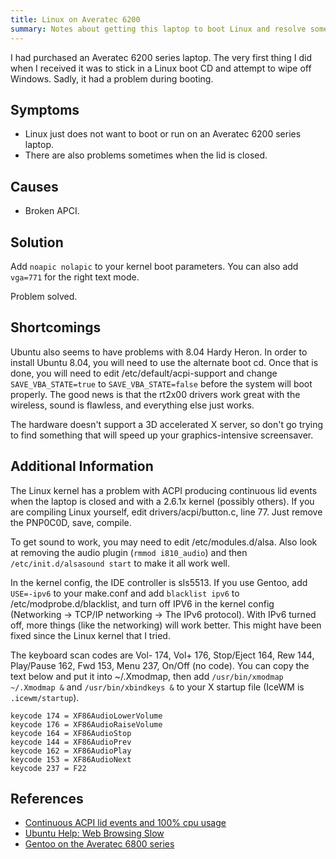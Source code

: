 ```yaml
---
title: Linux on Averatec 6200
summary: Notes about getting this laptop to boot Linux and resolve some of the hardware issues.
---
```


I had purchased an Averatec 6200 series laptop.  The very first thing I did when I received it was to stick in a Linux boot CD and attempt to wipe off Windows.  Sadly, it had a problem during booting.


Symptoms
--------

* Linux just does not want to boot or run on an Averatec 6200 series laptop.
* There are also problems sometimes when the lid is closed.


Causes
------

* Broken APCI.


Solution
--------

Add `noapic nolapic` to your kernel boot parameters.  You can also add `vga=771` for the right text mode.

Problem solved.


Shortcomings
------------

Ubuntu also seems to have problems with 8.04 Hardy Heron.  In order to install Ubuntu 8.04, you will need to use the alternate boot cd.  Once that is done, you will need to edit /etc/default/acpi-support and change `SAVE_VBA_STATE=true` to `SAVE_VBA_STATE=false` before the system will boot properly.  The good news is that the rt2x00 drivers work great with the wireless, sound is flawless, and everything else just works.

The hardware doesn't support a 3D accelerated X server, so don't go trying to find something that will speed up your graphics-intensive screensaver.


Additional Information
----------------------

The Linux kernel has a problem with ACPI producing continuous lid events when the laptop is closed and with a 2.6.1x kernel (possibly others).  If you are compiling Linux yourself, edit drivers/acpi/button.c, line 77.  Just remove the PNP0C0D, save, compile.

To get sound to work, you may need to edit /etc/modules.d/alsa.  Also look at removing the audio plugin (`rmmod i810_audio`) and then `/etc/init.d/alsasound start` to make it all work well.

In the kernel config, the IDE controller is sIs5513.  If you use Gentoo, add `USE=-ipv6` to your make.conf and add `blacklist ipv6` to /etc/modprobe.d/blacklist, and turn off IPV6 in the kernel config (Networking -> TCP/IP networking -> The IPv6 protocol).  With IPv6 turned off, more things (like the networking) will work better.  This might have been fixed since the Linux kernel that I tried.

The keyboard scan codes are Vol- 174, Vol+ 176, Stop/Eject 164, Rew 144, Play/Pause 162, Fwd 153, Menu 237, On/Off (no code).  You can copy the text below and put it into ~/.Xmodmap, then add `/usr/bin/xmodmap ~/.Xmodmap &` and `/usr/bin/xbindkeys &` to your X startup file (IceWM is `.icewm/startup`).

    keycode 174 = XF86AudioLowerVolume
    keycode 176 = XF86AudioRaiseVolume
    keycode 164 = XF86AudioStop
    keycode 144 = XF86AudioPrev
    keycode 162 = XF86AudioPlay
    keycode 153 = XF86AudioNext
    keycode 237 = F22


References
----------

* [Continuous ACPI lid events and 100% cpu usage](http://mindspill.net/computing/linux-notes/acpi/continuous-acpi-lid-events-and-100-cpu-usage.html)
* [Ubuntu Help: Web Browsing Slow](https://help.ubuntu.com/community/WebBrowsingSlowIPv6IPv4)
* [Gentoo on the Averatec 6800 series](http://forums.gentoo.org/viewtopic-p-2645680.html)
